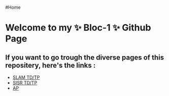 #Home

<h1>Welcome to my ✨ Bloc-1 ✨ Github Page </h1>

<h2>If you want to go trough the diverse pages of this repositery, here's the links :</h2>

- [SLAM TD/TP](SLAM/Site/Xampp)
- [SISR TD/TP](SISR/)
- [AP](AP/)
